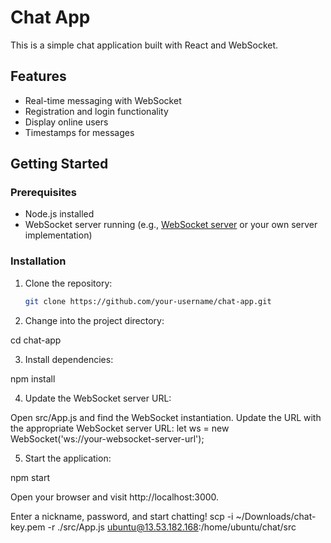 # Chat App

This is a simple chat application built with React and WebSocket.

## Features

- Real-time messaging with WebSocket
- Registration and login functionality
- Display online users
- Timestamps for messages

## Getting Started

### Prerequisites

- Node.js installed
- WebSocket server running (e.g., [WebSocket server](https://github.com/websockets/ws) or your own server implementation)

### Installation

1. Clone the repository:

   ```bash
   git clone https://github.com/your-username/chat-app.git
2. Change into the project directory:

cd chat-app

3. Install dependencies:

npm install

4. Update the WebSocket server URL:

Open src/App.js and find the WebSocket instantiation. Update the URL with the appropriate WebSocket server URL:
let ws = new WebSocket('ws://your-websocket-server-url');

5. Start the application:

npm start

Open your browser and visit http://localhost:3000.

Enter a nickname, password, and start chatting!
 scp -i ~/Downloads/chat-key.pem -r ./src/App.js   ubuntu@13.53.182.168:/home/ubuntu/chat/src